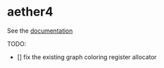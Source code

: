# aether4

See the [documentation](./docs)

TODO:

- [] fix the existing graph coloring register allocator
